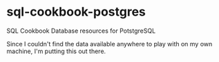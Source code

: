# sql-cookbook-postgres

SQL Cookbook Database resources for PotstgreSQL

Since I couldn't find the data available anywhere to play with on my own machine, I'm putting this out there.
